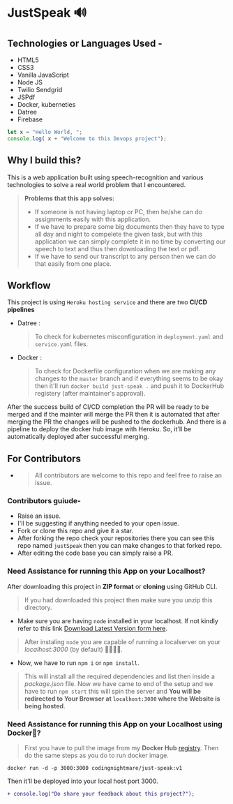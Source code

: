 # JustSpeak 🔊

## Technologies or Languages Used -
- HTML5
- CSS3
- Vanilla JavaScript
- Node JS
- Twilio Sendgrid
- JSPdf
- Docker, kuberneties
- Datree
- Firebase
```javascript    
let x = "Hello World, ";
console.log( x + "Welcome to this Devops project");
```                                         

## Why I build this?
This is a web application built using speech-recognition and various technologies to solve a real world problem that I encountered.
> **Problems that this app solves:**
> - If someone is not having laptop or PC, then he/she can do assignments easily with this application.
> - If we have to prepare some big documents then they have to type all day and night to compelete the given task, but with this application we can simply complete it in no time by converting our speech to text and thus then downloading the text or pdf.
> - If we have to send our transcript to any person then we can do that easily from one place.

## Workflow
This project is using `Heroku hosting service` and there are two **CI/CD pipelines** 
  - Datree : 
    > To check for kubernetes misconfiguration in `deployment.yaml` and `service.yaml` files.
  - Docker :
    > To check for Dockerfile configuration when we are making any changes to the `master` branch and if everything seems to be okay then it'll run `docker build just-speak .` and push it to DockerHub registery (after maintainer's approval).

After the success build of CI/CD completion the PR will be ready to be merged and if the mainter will merge the PR then it is automated that after merging the PR the changes will be pushed to the dockerhub.
And there is a pipeline to deploy the docker hub image with Heroku. So, it'll be automatically deployed after successful merging. 

## For Contributors 
- > All contributors are welcome to this repo and feel free to raise an issue.

### Contributors guiude-
* Raise an issue.
* I'll be suggesting if anything needed to your open issue.
* Fork or clone this repo and give it a star.
* After forking the repo check your repositories there you can see this repo named `justSpeak` then you can make changes to that forked repo.
* After editing the code base you can simply raise a PR.


### Need Assistance for running this App on your Localhost?
After downloading this project in **ZIP format** or **cloning** using GitHub CLI.
> If you had downloaded this project then make sure you unzip this directory. 
- Make sure you are having `node` installed in your localhost. If not kindly refer to this link <a href="https://nodejs.org/">Download Latest Version form here</a>.
> After instaling `node` you are capable of running a localserver on your *localhost:3000* (by default) 🎉🎉🎉🎉.
- Now, we have to run `npm i` or `npm install`. 
> This will install all the required dependencies and list then inside a *package.json* file. 
> Now we have came to end of the setup and we have to run `npm start` this will spin the server and **You will be redirected to Your Browser at `localhost:3000` where the Website is being hosted**.

### Need Assistance for running this App on your Localhost using Docker🐳? 
> First you have to pull the image from my **Docker Hub** <a href="https://hub.docker.com/repository/docker/codingnightmare/just-speak">registry</a>. 
> Then do the same steps as you do to run docker image.
```
docker run -d -p 3000:3000 codingnightmare/just-speak:v1
```
Then it'll be deployed into your local host port 3000.
> 
```diff
+ console.log("Do share your feedback about this project?");
```
